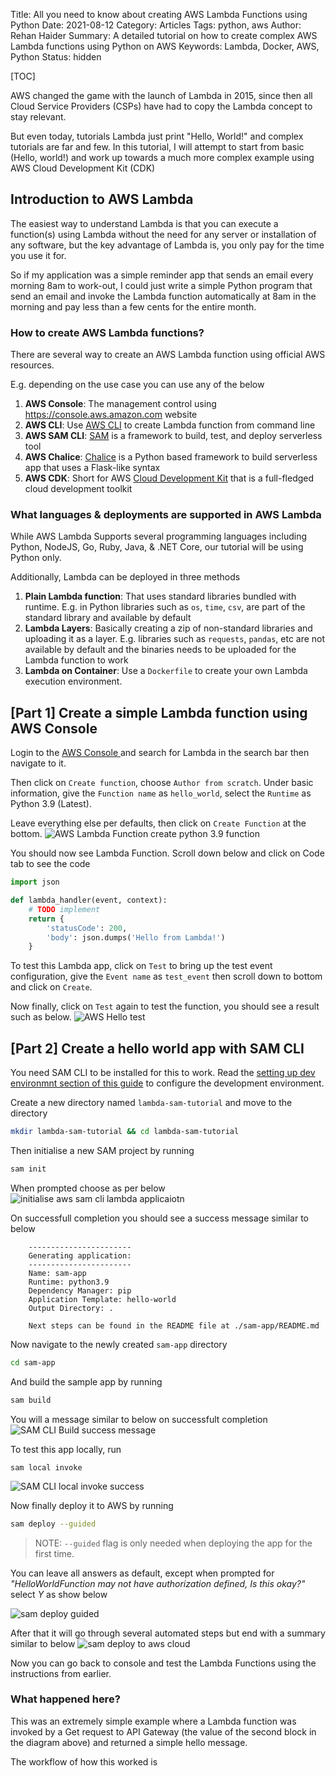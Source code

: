 Title: All you need to know about creating AWS Lambda Functions using Python
Date: 2021-08-12
Category: Articles
Tags: python, aws
Author: Rehan Haider
Summary: A detailed tutorial on how to create complex AWS Lambda functions using Python on AWS
Keywords: Lambda, Docker, AWS, Python
Status: hidden

[TOC]

AWS changed the game with the launch of Lambda in 2015, since then all Cloud Service Providers (CSPs) have had to copy the Lambda concept to stay relevant. 

But even today, tutorials Lambda just print "Hello, World!"  and complex tutorials are far and few. In this tutorial, I will attempt to start from basic (Hello, world!) and work up towards a much more complex example using AWS Cloud Development Kit (CDK)

## Introduction to AWS Lambda 

The easiest way to understand Lambda is that you can execute a function(s) using Lambda without the need for any server or installation of any software, but the key advantage of Lambda is, you only pay for the time you use it for. 

So if my application was a simple reminder app that sends an email every morning 8am to work-out, I could just write a simple Python program that send an email and invoke the Lambda function automatically at 8am in the morning and pay less than a few cents for the entire month. 

### How to create AWS Lambda functions? 

There are several way to create an AWS Lambda function using official AWS resources. 

E.g. depending on the use case you can use any of the below

1. **AWS Console**: The management control using https://console.aws.amazon.com website
2. **AWS CLI**: Use [AWS CLI](https://aws.amazon.com/cli/) to create Lambda function from command line
3. **AWS SAM CLI**: [SAM](https://docs.aws.amazon.com/serverless-application-model/latest/developerguide/serverless-sam-cli-install.html) is a framework to build, test, and deploy serverless tool 
4. **AWS Chalice**: [Chalice](https://aws.github.io/chalice/) is a Python based framework to build serverless app that uses a Flask-like syntax
5. **AWS CDK**: Short for AWS [Cloud Development Kit](https://docs.aws.amazon.com/cdk/latest/guide/getting_started.html) that is a full-fledged cloud development toolkit

### What languages & deployments are supported in AWS Lambda

While AWS Lambda Supports several programming languages including Python, NodeJS, Go, Ruby, Java, & .NET Core, our tutorial will be using Python only.

Additionally, Lambda can be deployed in three methods
1. **Plain Lambda function**: That uses standard libraries bundled with runtime. E.g. in Python libraries such as `os`, `time`, `csv`, are part of the standard library and available by default
2. **Lambda Layers**: Basically creating a zip of non-standard libraries and uploading it as a layer. E.g. libraries such as `requests`, `pandas`, etc are not available by default and the binaries needs to be uploaded for the Lambda function to work
3. **Lambda on Container**: Use a `Dockerfile` to create your own Lambda execution environment.

## [Part 1] Create a simple Lambda function using AWS Console

Login to the [AWS Console ](https://console.aws.amazon.com) and search for Lambda in the search bar then navigate to it. 

Then click on `Create function`, choose `Author from scratch`. 
Under basic information, give the `Function name` as `hello_world`, select the `Runtime` as Python 3.9 (Latest). 

Leave everything else per defaults, then click on `Create Function` at the bottom.
![AWS Lambda Function create python 3.9 function]({static}/images/s0021/aws_console_lambda.png)

You should now see Lambda Function. Scroll down below and click on Code tab to see the code

```python
import json

def lambda_handler(event, context):
    # TODO implement
    return {
        'statusCode': 200,
        'body': json.dumps('Hello from Lambda!')
    }
```
To test this Lambda app, click on `Test` to bring up the test event configuration, give the `Event name` as `test_event` then scroll down to bottom and click on `Create`. 

Now finally, click on `Test` again to test the function, you should see a result such as below. 
![AWS Hello test]({static}/images/s0021/lambda_hello_test.png)

## [Part 2] Create a hello world app with SAM CLI

You need SAM CLI to be installed for this to work. Read the [setting up dev environmnt section of this guide]({filename}0016-deploy-serverless-apps-with-aws-sam.md#setting-up-the-development-environment) to configure the development environment.

Create a new directory named `lambda-sam-tutorial` and move to the directory

```bash
mkdir lambda-sam-tutorial && cd lambda-sam-tutorial
```

Then initialise a new SAM project by running

```bash
sam init
```

When prompted choose as per below
![initialise aws sam cli lambda applicaiotn]({static}/images/s0021/sam_init.png)

On successfull completion you should see a success message similar to below
```text
    -----------------------
    Generating application:
    -----------------------
    Name: sam-app
    Runtime: python3.9
    Dependency Manager: pip
    Application Template: hello-world
    Output Directory: .

    Next steps can be found in the README file at ./sam-app/README.md
```

Now navigate to the newly created `sam-app` directory
```bash
cd sam-app
```

And build the sample app by running

```bash
sam build
```

You will a message similar to below on successfult completion
![SAM CLI Build success message]({static}/images/s0021/sam_build.png)

To test this app locally, run
```text
sam local invoke
```

![SAM CLI local invoke success]({static}/images/s0021/sam_local_invoke_success.png)


Now finally deploy it to AWS by running

```bash
sam deploy --guided
```
> NOTE: `--guided` flag is only needed when deploying the app for the first time. 

You can leave all answers as default, except when prompted for *"HelloWorldFunction may not have authorization defined, Is this okay?"* select *Y* as show below

![sam deploy guided]({static}/images/s0021/sam_deploy_guided.png)

After that it will go through several automated steps but end with a summary similar to below
![sam deploy to aws cloud]({static}/images/s0021/sam_deploy.png)

Now you can go back to console and test the Lambda Functions using the instructions from earlier.

### What happened here? 
This was an extremely simple example where a Lambda function was invoked by a Get request to API Gateway (the value of the second block in the diagram above) and returned a simple hello message. 

The workflow of how this worked is 

